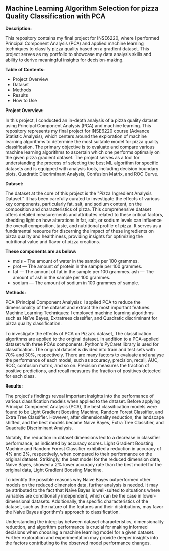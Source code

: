 ## Machine Learning Algorithm Selection for pizza Quality Classification with PCA

**Description:**

This repository contains my final project for INSE6220, where I performed Principal Component Analysis (PCA) and applied machine learning techniques to classify pizza quality based on a gradient dataset. This project serves as my portfolio to showcase my data analysis skills and ability to derive meaningful insights for decision-making.

**Table of Contents:**

- Project Overview
- Dataset
- Methods
- Results
- How to Use

**Project Overview:**

In this project, I conducted an in-depth analysis of a pizza quality dataset using Principal Component Analysis (PCA) and machine learning. This repository represents my final project for INSE6220 course (Advance Statistic Analysis), which centers around the exploration of machine learning algorithms to determine the most suitable model for pizza quality classification. The primary objective is to evaluate and compare various machine learning algorithms to ascertain which one performs optimally on the given pizza gradient dataset. The project serves as a tool for understanding the process of selecting the best ML algorithm for specific datasets and is equipped with analysis tools, including decision boundary plots, Quadratic Discriminant Analysis, Confusion Matrix, and ROC Curve.



**Dataset:**

The dataset at the core of this project is the "Pizza Ingredient Analysis Dataset." It has been carefully curated to investigate the effects of various key components, particularly fat, salt, and sodium content, on the composition and characteristics of pizza. This comprehensive dataset offers detailed measurements and attributes related to these critical factors, shedding light on how alterations in fat, salt, or sodium levels can influence the overall composition, taste, and nutritional profile of pizza. It serves as a fundamental resource for discerning the impact of these ingredients on pizza quality and healthiness, providing insights for optimizing the nutritional value and flavor of pizza creations. 

**These components are as below:**

- mois – The amount of water in the sample per 100 grammes.
- prot — The amount of protein in the sample per 100 grammes.
- fat — The amount of fat in the sample per 100 grammes. ash — The amount of ash in the sample per 100 grammes.
- sodium — The amount of sodium in 100 grammes of sample.

**Methods:**

PCA (Principal Component Analysis): I applied PCA to reduce the dimensionality of the dataset and extract the most important features.
Machine Learning Techniques: I employed machine learning algorithms such as Naïve Bayes, Extratrees classifier, and Quadratic discriminant for pizza quality classification.


To investigate the effects of PCA on Pizza’s dataset, The classification algorithms are applied to the original dataset. in addition to a PCA-applied dataset with three PCAs components. Python's PyCaret library is used for classification. The original dataset is divided into train and test sets with 70% and 30%, respectively.
There are many factors to evaluate and analyse the performance of each model, such as accuracy, precision, recall, AUC, ROC, confusion matrix, and so on. Precision measures the fraction of positive predictions, and recall measures the fraction of positives detected for each class.




**Results:**

The project's findings reveal important insights into the performance of various classification models when applied to the dataset. Before applying Principal Component Analysis (PCA), the best classification models were found to be Light Gradient Boosting Machine, Random Forest Classifier, and Extra Tree Classifier. However, after dimensionality reduction, the landscape shifted, and the best models became Naive Bayes, Extra Tree Classifier, and Quadratic Discriminant Analysis.

Notably, the reduction in dataset dimensions led to a decrease in classifier performance, as indicated by accuracy scores. Light Gradient Boosting Machine and Random Forest Classifier exhibited a reduction in accuracy of 4% and 2%, respectively, when compared to their performance on the original dataset. Strikingly, the best model for the reduced dimension data, Naive Bayes, showed a 2% lower accuracy rate than the best model for the original data, Light Gradient Boosting Machine.

To identify the possible reasons why Naive Bayes outperformed other models on the reduced dimension data, further analysis is needed. It may be attributed to the fact that Naive Bayes is well-suited to situations where variables are conditionally independent, which can be the case in lower-dimensional datasets. Additionally, the specific characteristics of the dataset, such as the nature of the features and their distributions, may favor the Naive Bayes algorithm's approach to classification.

Understanding the interplay between dataset characteristics, dimensionality reduction, and algorithm performance is crucial for making informed decisions when choosing a machine learning model for a given dataset. Further exploration and experimentation may provide deeper insights into the factors contributing to the observed model performance changes.

